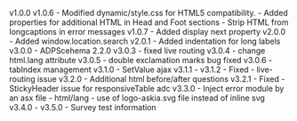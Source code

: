 v1.0.0
v1.0.6 - Modified dynamic/style.css for HTML5 compatibility.
       - Added properties for additional HTML in Head and Foot sections
       - Strip HTML from longcaptions in error messages
v1.0.7 - Added display next property
v2.0.0 - Added window.location.search
v2.0.1 - Added indentation for long labels
v3.0.0 - ADPScehema 2.2.0
v3.0.3 - fixed live routing
v3.0.4 - change html.lang attribute
v3.0.5 - double exclamation marks bug fixed
v3.0.6 - tabIndex management
v3.1.0 - SetValue ajax
v3.1.1 -
v3.1.2 - Fixed - live-routing issue
v3.2.0 - Additional html before/after questions
v3.2.1 - Fixed - StickyHeader issue for responsiveTable adc
v3.3.0 - Inject error module by an asx file
       - html/lang
       - use of logo-askia.svg file instead of inline svg
v3.4.0 - 
v3.5.0 - Survey test information
